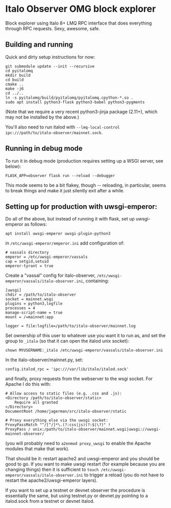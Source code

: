# Italo Observer OMG block explorer

Block explorer using Italo 8+ LMQ RPC interface that does everything through RPC requests.  Sexy,
awesome, safe.

## Building and running

Quick and dirty setup instructions for now:

    git submodule update --init --recursive
    cd pyitalomq
    mkdir build
    cd build
    cmake ..
    make -j6
    cd ../..
    ln -s pyitalomq/build/pyitalomq/pyitalomq.cpython-*.so .
    sudo apt install python3-flask python3-babel python3-pygments

(Note that we require a very recent python3-jinja package (2.11+), which may not be installed by the
above.)

You'll also need to run italod with `--lmq-local-control ipc:///path/to/italo-observer/mainnet.sock`.

## Running in debug mode

To run it in debug mode (production requires setting up a WSGI server, see below):

    FLASK_APP=observer flask run --reload --debugger

This mode seems to be a bit flakey, though -- reloading, in particular, seems to break things and
make it just silently exit after a while.

## Setting up for production with uwsgi-emperor:

Do all of the above, but instead of running it with flask, set up uwsgi-emperor as follows:

    apt install uwsgi-emperor uwsgi-plugin-python3

in `/etc/uwsgi-emperor/emperor.ini` add configuration of:

    # vassals directory
    emperor = /etc/uwsgi-emperor/vassals
    cap = setgid,setuid
    emperor-tyrant = true

Create a "vassal" config for italo-observer, `/etc/uwsgi-emperor/vassals/italo-observer.ini`, containing:

    [uwsgi]
    chdir = /path/to/italo-observer
    socket = mainnet.wsgi
    plugins = python3,logfile
    processes = 4
    manage-script-name = true
    mount = /=mainnet:app

    logger = file:logfile=/path/to/italo-observer/mainnet.log

Set ownership of this user to whatever use you want it to run as, and set the group to `_italo` (so
that it can open the italod unix socket):

    chown MYUSERNAME:_italo /etc/uwsgi-emperor/vassals/italo-observer.ini

In the italo-observer/mainnet.py, set:

    config.italod_rpc = 'ipc:///var/lib/italo/italod.sock'

and finally, proxy requests from the webserver to the wsgi socket.  For Apache I do this with:

    # Allow access to static files (e.g. .css and .js):
    <Directory /path/to/italo-observer/static>
        Require all granted
    </Directory>
    DocumentRoot /home/jagerman/src/italo-observer/static

    # Proxy everything else via the uwsgi socket:
    ProxyPassMatch "^/[^/]*\.(?:css|js)(?:$|\?)" !
    ProxyPass / unix:/path/to/italo-observer/mainnet.wsgi|uwsgi://uwsgi-mainnet-observer/

(you will probably need to `a2enmod proxy_uwsgi` to enable the Apache modules that make that work).

That should be it: restart apache2 and uwsgi-emperor and you should be good to go.  If you want to
make uwsgi restart (for example because you are changing things) then it is sufficient to `touch
/etc/uwsgi-emperor/vassals/italo-observer.ini` to trigger a reload (you do not have to restart the
apache2/uwsgi-emperor layers).

If you want to set up a testnet or devnet observer the procedure is essentially the same, but
using testnet.py or devnet.py pointing to a italod.sock from a testnet or devnet italod.

